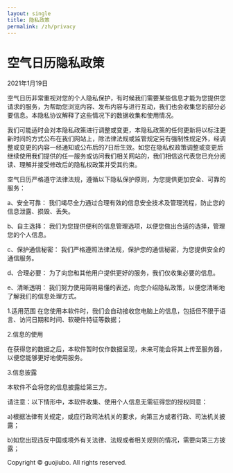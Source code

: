 ```yaml
---
layout: single
title: 隐私政策
permalink: /zh/privacy
---
```


# 空气日历隐私政策

2021年1月19日

空气日历非常重视对您的个人隐私保护，有时候我们需要某些信息才能为您提供您请求的服务，为帮助您浏览内容、发布内容与进行互动，我们也会收集您的部分必要信息。本隐私协议解释了这些情况下的数据收集和使用情况。

我们可能适时会对本隐私政策进行调整或变更，本隐私政策的任何更新将以标注更新时间的方式公布在我们网站上，除法律法规或监管规定另有强制性规定外，经调整或变更的内容一经通知或公布后的7日后生效。如您在隐私权政策调整或变更后继续使用我们提供的任一服务或访问我们相关网站的，我们相信这代表您已充分阅读、理解并接受修改后的隐私权政策并受其约束。

空气日历严格遵守法律法规，遵循以下隐私保护原则，为您提供更加安全、可靠的服务：


a、安全可靠：
我们竭尽全力通过合理有效的信息安全技术及管理流程，防止您的信息泄露、损毁、丢失。

b、自主选择：
我们为您提供便利的信息管理选项，以便您做出合适的选择，管理您的个人信息。

c、保护通信秘密：
我们严格遵照法律法规，保护您的通信秘密，为您提供安全的通信服务。

d、合理必要：
为了向您和其他用户提供更好的服务，我们仅收集必要的信息。

e、清晰透明：
我们努力使用简明易懂的表述，向您介绍隐私政策，以便您清晰地了解我们的信息处理方式。

1.适用范围
在您使用本软件时，我们会自动接收您电脑上的信息，包括但不限于语言、访问日期和时间、软硬件特征等数据；

2.信息的使用

在获得您的数据之后，本软件暂时仅作数据呈现，未来可能会将其上传至服务器，以便您能够更好地使用服务。

3.信息披露

本软件不会将您的信息披露给第三方。

请注意：以下情形中，本软件收集、使用个人信息无需征得您的授权同意：

a)根据法律有关规定，或应行政司法机关的要求，向第三方或者行政、司法机关披露；

b)如您出现违反中国或境外有关法律、法规或者相关规则的情况，需要向第三方披露；


Copyright © guojiubo. All rights reserved.